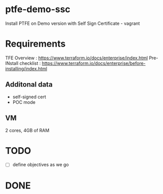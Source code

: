 # ptfe-demo-ssc
Install PTFE on Demo version with Self Sign Certificate - vagrant

# Requirements
TFE Overview : https://www.terraform.io/docs/enterprise/index.html
Pre-INstall checklist : https://www.terraform.io/docs/enterprise/before-installing/index.html

## Additonal data 
- self-signed cert
- POC mode

## VM 
2 cores, 4GB of RAM

# TODO
- [ ] define objectives as we go

# DONE
